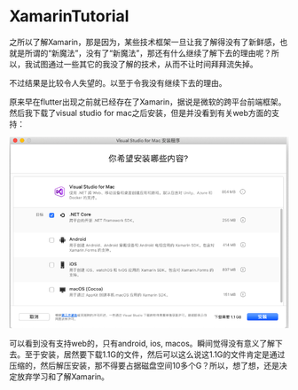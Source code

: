 # XamarinTutorial

之所以了解Xamarin，那是因为，某些技术框架一旦让我了解得没有了新鲜感，也就是所谓的“新魔法”，没有了“新魔法”，那还有什么继续了解下去的理由呢？所以，我试图通过一些其它的我没了解的技术，从而不让时间拜拜流失掉。

不过结果是比较令人失望的。以至于令我没有继续下去的理由。

原来早在flutter出现之前就已经存在了Xamarin，据说是微软的跨平台前端框架。然后我下载了visual studio for mac之后安装，但是并没看到有关web方面的支持：

![](no_web_support.png)

可以看到没有支持web的，只有android, ios, macos。瞬间觉得没有意义了解下去。至于安装，居然要下载1.1G的文件，然后可以这么说这1.1G的文件肯定是通过压缩的，然后解压安装，那不得要占据磁盘空间10多个G？所以，想了想，还是决定放弃学习和了解Xamarin。